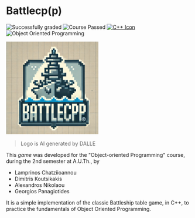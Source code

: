 # Battlecp(p)
![Successfully graded](https://img.shields.io/badge/Successfully_graded-%E2%9C%94%EF%B8%8F-green) 
![Course Passed](https://img.shields.io/badge/Course_passed-%E2%9C%94%EF%B8%8F-green) 
[![C++ Icon](https://img.shields.io/badge/C%2B%2B-00599C?style=flat&logo=c%2B%2B&logoColor=white)](https://en.wikipedia.org/wiki/C%2B%2B)
![Object Oriented Programming](https://img.shields.io/badge/Object%20Oriented%20Programming-blue)

<img src="battlecpp-dalle.png" width="50%"/>


> Logo is AI generated by DALLE


This *game* was developed for the "Object-oriented Programming" course, during the 2nd semester at A.U.Th., by
- Lamprinos Chatziioannou
- Dimitris Koutsikakis
- Alexandros Nikolaou
- Georgios Panagiotides

It is a simple implementation of the classic Battleship table game,  in C++, to practice the fundamentals of Object Oriented Programming.
